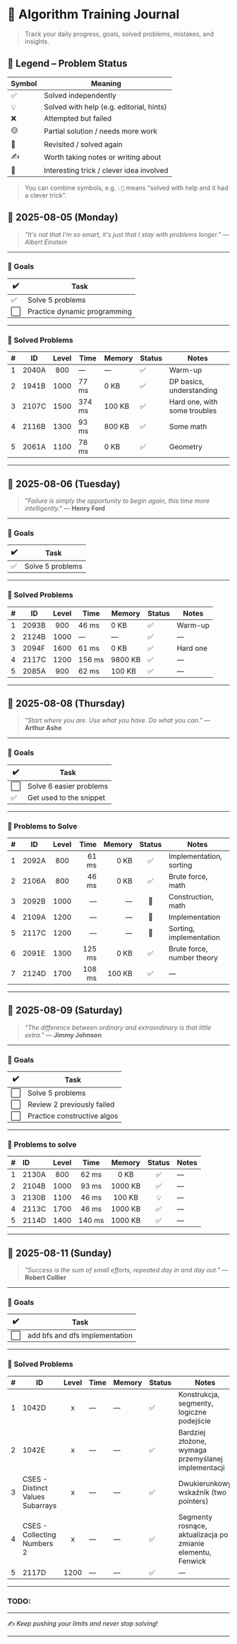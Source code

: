 
# 📘 Algorithm Training Journal

> Track your daily progress, goals, solved problems, mistakes, and insights.

## 🧭 Legend – Problem Status

| Symbol | Meaning                                           |
|--------|---------------------------------------------------|
| ✅     | Solved independently                              |
| 💡     | Solved with help (e.g. editorial, hints)          |
| ❌     | Attempted but failed                              |
| 🟡     | Partial solution / needs more work                |
| 🔁     | Revisited / solved again                          |
| ✍️     | Worth taking notes or writing about               |
| 🧠     | Interesting trick / clever idea involved          |

> You can combine symbols, e.g. `💡🧠` means "solved with help and it had a clever trick".


## 📅 2025-08-05 (Monday)

> *"It's not that I'm so smart, it's just that I stay with problems longer."*
> — *Albert Einstein*

---

### 🎯 Goals

| ✔️ | Task                         |
| -- | ---------------------------- |
| ✅  | Solve 5 problems             |
| ⬜  | Practice dynamic programming |

---

### 🧩 Solved Problems

|  # | ID    | Level | Time   | Memory | Status | Notes                        |
| -: | ----- | :---: | ------ | ------ | ------ | ---------------------------- |
|  1 | 2040A |  800  | —      | —      | ✅      | Warm-up                      |
|  2 | 1941B |  1000 | 77 ms  | 0 KB   | ✅      | DP basics, understanding     |
|  3 | 2107C |  1500 | 374 ms | 100 KB | ✅      | Hard one, with some troubles |
|  4 | 2116B |  1300 | 93 ms  | 800 KB | ✅      | Some math                    |
|  5 | 2061A |  1100 | 78 ms  | 0 KB   | ✅      | Geometry                     |

---

## 📅 2025-08-06 (Tuesday)

> *"Failure is simply the opportunity to begin again, this time more intelligently."*
> — **Henry Ford**

---

### 🎯 Goals

| ✔️ | Task             |
| -- | ---------------- |
| ✅  | Solve 5 problems |

---

### 🧩 Solved Problems

|  # | ID    | Level | Time   | Memory  | Status | Notes    |
| -: | ----- | :---: | ------ | ------- | ------ | -------- |
|  1 | 2093B |  900  | 46 ms  | 0 KB    | ✅      | Warm-up  |
|  2 | 2124B |  1000 | —      | —       | ✅      | —        |
|  3 | 2094F |  1600 | 61 ms  | 0 KB    | ✅      | Hard one |
|  4 | 2117C |  1200 | 156 ms | 9800 KB | ✅      | —        |
|  5 | 2085A |  900  | 62 ms  | 100 KB  | ✅      | —        |

---

## 📅 2025-08-08 (Thursday)

> *"Start where you are. Use what you have. Do what you can."*
> — **Arthur Ashe**

---

### 🎯 Goals

| ✔️ | Task                    |
| -- | ----------------------- |
| ⬜  | Solve 6 easier problems |
| ✅  | Get used to the snippet |

---

### 🧩 Problems to Solve

|  # | ID    | Level |   Time | Memory | Status | Notes                      |
| -: | ----- | :---: | -----: | -----: | :----: | -------------------------- |
|  1 | 2092A |  800  |  61 ms |   0 KB |    ✅   | Implementation, sorting    |
|  2 | 2106A |  800  |  46 ms |   0 KB |    ✅   | Brute force, math          |
|  3 | 2092B |  1000 |      — |      — |    🔁   | Construction, math         |
|  4 | 2109A |  1200 |      — |      — |    🔁   | Implementation             |
|  5 | 2117C |  1200 |      — |      — |    🔁   | Sorting, implementation    |
|  6 | 2091E |  1300 | 125 ms |   0 KB |    ✅   | Brute force, number theory |
|  7 | 2124D |  1700 | 108 ms | 100 KB |    ✅   | —                          |


---

## 📅 2025-08-09 (Saturday)

> *"The difference between ordinary and extraordinary is that little extra."*
> — **Jimmy Johnson**

---

### 🎯 Goals

| ✔️ | Task                        |
| -- | --------------------------- |
| ⬜  | Solve 5 problems            |
| ⬜  | Review 2 previously failed  |
| ⬜  | Practice constructive algos |

---

### 🧩 Problems to solve

| # | ID | Level | Time | Memory | Status | Notes |
| :--- | :--- | :---: | :---: | :---: | :---: | :--- |
| 1 | 2130A | 800 | 62 ms | 0 KB | ✅ | — |
| 2 | 2104B | 1000 | 93 ms | 1000 KB | ✅ | — |
| 3 | 2130B | 1100 | 46 ms | 100 KB | 💡 | — |
| 4 | 2113C | 1700 | 46 ms | 1000 KB | ✅ | — |
| 5 | 2114D | 1400 | 140 ms | 1000 KB | ✅ | — |

---

## 📅 2025-08-11 (Sunday)

> *"Success is the sum of small efforts, repeated day in and day out."*
> — **Robert Collier**

---

### 🎯 Goals

| ✔️ | Task                                   |
| -- | -------------------------------------- |
| ⬜ | add bfs and dfs implementation               |


---

### 🧩 Solved Problems

| # | ID                               | Level | Time | Memory | Status | Notes                                                       |
| - | -------------------------------- | :---: | ---- | ------ | ------ | ----------------------------------------------------------- |
| 1 | 1042D                            |  x | —    | —      | ✅      | Konstrukcja, segmenty, logiczne podejście                   |
| 2 | 1042E                            |  x | —    | —      | ✅      | Bardziej złożone, wymaga przemyślanej implementacji         |
| 3 | CSES - Distinct Values Subarrays |   x  | —    | —      | ✅      | Dwukierunkowy wskaźnik (two pointers)                       |
| 4 | CSES - Collecting Numbers 2      |   x   | —    | —      | ✅      | Segmenty rosnące, aktualizacja po zmianie elementu, Fenwick |
| 5 | 2117D                            |  1200 | —    | —      | ✅      | — |

---


### TODO:


---

✍️ *Keep pushing your limits and never stop solving!*

---
